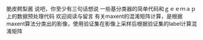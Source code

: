  脆皮鳄梨酱
 说吧，你至少有三句话想说
 一些基分类器的简单代码和ｇｅｅｍａｐ上的数据预处理代码
 欢迎阅读与留言
 有关maxent的混淆矩阵计算，是根据maxent算法分类出的影像，使用验证集在影像上采样后根据验证集的label计算混淆矩阵
